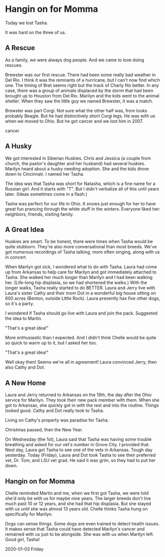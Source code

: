 # Hangin on for Momma

Today we lost Tasha.

It was hard on the three of us.

## A Rescue

As a family, we were always dog people.
And we came to love doing rescues.

Brewster was our first rescue.
There had been some really bad weather in Del Rio.
I think it was the remnants of a hurricane, but I can't now find which one.
The timing of Bret seems right but the track of Charly fits better.
In any case, there was a group of animals displaced by the storm that
had been brought up to Houston from Del Rio. Marilyn and the kids went
to the animal shelter. When they saw the little guy we named Brewster,
it was a match.

Brewster was part Corgi. Not sure what the other half was,
from looks probably Beagle. But he had distinctively short Corgi legs.
He was with us when we moved to Ohio. But he got cancer and we lost him
in 2007.

cancer

## A Husky

We got interested in Siberian Huskies. Chris and Jessica (a couple 
from church, the pastor's daughter and her husband) had several huskies.
Marilyn heard about a husky needing adoption. She and the kids drove down
to Cincinnati. I named her Tasha.

The idea was that Tasha was short for Natasha, which is a fine name
for a Russian girl. And it starts with "T". But I didn't verbalize
all of this until years later. (Ideas sometimes come in a flash.)

Tasha was perfect for our life in Ohio. It snows just enough for her
to have great fun prancing through the white stuff in the winters.
Everyone liked her: neighbors, friends, visiting family.

## A Great Idea

Huskies are smart. To be honest, there were times when Tasha would be
quite stubborn. They're also more conversational than most breeds.
We've got numerous recordings of Tasha talking, more often singing,
along with us in concert.

When Marilyn got sick, I wondered what to do with Tasha.
Laura had come up from Arkansas to help care for Marilyn and got
immediately attached to Tasha. She walked her much longer than
Marilyn and I had been walking her. (Life-long hip displasia, so we
had shortened the walks.) With the longer walks, Tasha really started
to do BETTER. Laura and Jerry live with Laura's sister Cathy and their
mom Dot in a wonderful big house sitting on 600 acres (Benton, outside
Little Rock). Laura presently has five other dogs, so it's a party.

I wondered if Tasha should go live with Laura and join the pack.
Suggested the idea to Martin.

"That's a great idea!"

More enthusiastic than I expected. And I didn't think Chelle
would be quite so quick to warm up to it, but I asked her too.

"That's a great idea!"

Well okay then! Seems we're all in agreement! Laura convinced Jerry,
then also Cathy and Dot.

## A New Home

Laura and Jerry returned to Arkansas on the 19th,
the day after the Ohio service for Marilyn. They took their
new pack member with them. When she got to Arkansas, she quickly
got in with the rest and into the routine. Things looked good.
Cathy and Dot really took to Tasha.

Living on Cathy's property was paradise for Tasha.

Christmas passed, then the New Year.

On Wednesday (the 1st), Laura said that Tasha was having
some trouble breathing and asked for our vet's number in Grove City.
I provided that. Next day, Laura got Tasha to see one of the vets in
Arkansas. Tough day yesterday. Today (Friday), Laura and Dot took Tasha
to see their preferred vet, Dr. Tom, and LSU vet grad. He said it
was grim, so they had to put her down.

## Hangin on for Momma

Chelle reminded Martin and me, when we first got Tasha,
we were told she'd only be with us for maybe nine years.
The larger breeds don't live much past 10 or 12 years, and she had
that hip displasia. But she stayed with us until she was almost 13
years old. Chelle thinks Tasha hung on specifically for Marilyn.

Dogs can sense things. Some dogs are even trained to detect
health issues. It makes sense that Tasha could have detected
Marilyn's cancer and remained with us just to be alongside.
She was with us when Marilyn left. Good girl, Tasha!

2020-01-03 Friday


